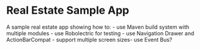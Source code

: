 Real Estate Sample App
======================

A sample real estate app showing how to:
    - use Maven build system with multiple modules
    - use Robolectric for testing
    - use Navigation Drawer and ActionBarCompat
    - support multiple screen sizes- use Event Bus?
